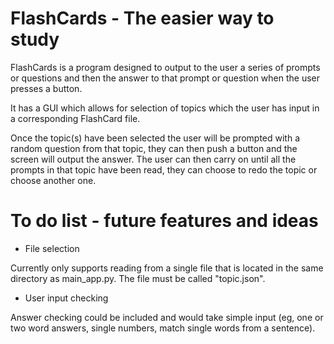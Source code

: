 # FlashCards - The easier way to study

FlashCards is a program designed to output to the user a series of prompts or questions and then the answer to that prompt or question when the user presses a button.

It has a GUI which allows for selection of topics which the user has input in a corresponding FlashCard file. 

Once the topic(s) have been selected the user will be prompted with a random question from that topic, they can then push a button and the screen will output the answer. The user can then carry on until all the prompts in that topic have been read, they can choose to redo the topic or choose another one.

# To do list - future features and ideas
* File selection

 Currently only supports reading from a single file that is located in the same directory as main_app.py. The file must be called "topic.json".
* User input checking

 Answer checking could be included and would take simple input (eg, one or two word answers, single numbers, match single words from a sentence).